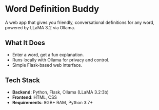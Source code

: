 # Word Definition Buddy

A web app that gives you friendly, conversational definitions for any word, powered by LLaMA 3.2 via Ollama.

## What It Does
- Enter a word, get a fun explanation.
- Runs locally with Ollama for privacy and control.
- Simple Flask-based web interface.

## Tech Stack
- **Backend**: Python, Flask, Ollama (LLaMA 3.2:3b)
- **Frontend**: HTML, CSS
- **Requirements**: 8GB+ RAM, Python 3.7+
